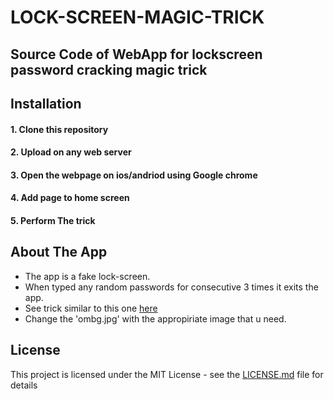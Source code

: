 # LOCK-SCREEN-MAGIC-TRICK

## Source Code of WebApp for lockscreen password cracking magic trick

## Installation
#### 1. Clone this repository
#### 2. Upload on any web server
#### 3. Open the webpage on ios/andriod using Google chrome
#### 4. Add page to home screen
#### 5. Perform The trick

## About The App
- The app is a fake lock-screen.
- When typed any random passwords for consecutive 3 times it exits the app.
- See trick similar to this one [here](https://www.youtube.com/watch?v=gVGqTmcRhGw)
- Change the 'ombg.jpg' with the appropiriate image that u need. 

## License
This project is licensed under the MIT License - see the [LICENSE.md](LICENSE.md) file for details
